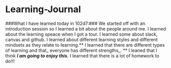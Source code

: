 # Learning-Journal


###What I have learned today in 102d7:###
We started off with an introduction session so I learned a bit about the people around me. 
I  learned  about the learning speace when I got a tour.
I learned some about slack, canvas and github. 
I learned about different learning styles and different mindsets as they relate to learning.** I learned that there are different types of learning and that_ everyone has different strengths_. **
I leaned that I think ***I am going to enjoy this.*** 
I learned that there is a lot of homework to do!!!
